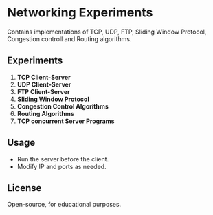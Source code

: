 
# Networking Experiments

Contains implementations of TCP, UDP, FTP, Sliding Window Protocol, Congestion controll and Routing algorithms.

## Experiments
1. **TCP Client-Server**
2. **UDP Client-Server**
3. **FTP Client-Server**
4. **Sliding Window Protocol**
5. **Congestion Control Algorithms**
5. **Routing Algorithms**
6. **TCP concurrent Server Programs**

## Usage
- Run the server before the client.
- Modify IP and ports as needed.

## License
Open-source, for educational purposes.

